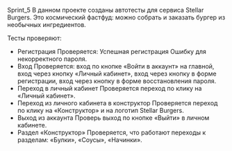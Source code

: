 Sprint_5
В данном проекте созданы автотесты для сервиса Stellar Burgers. Это космический фастфуд: можно собрать и заказать бургер из необычных ингредиентов.

Тесты проверяют:
- Регистрация
Проверяется:
Успешная регистрация
Ошибку для некорректного пароля.
- Вход
Проверяется:
вход по кнопке «Войти в аккаунт» на главной,
вход через кнопку «Личный кабинет»,
вход через кнопку в форме регистрации,
вход через кнопку в форме восстановления пароля.
- Переход в личный кабинет 
Проверяется переход по клику на «Личный кабинет».
- Переход из личного кабинета в конструктор 
Проверяется переход по клику на «Конструктор» и на логотип Stellar Burgers.
- Выход из аккаунта
Проверь выход по кнопке «Выйти» в личном кабинете.
- Раздел «Конструктор»
Проверяется, что работают переходы к разделам:
«Булки»,
«Соусы»,
«Начинки».

